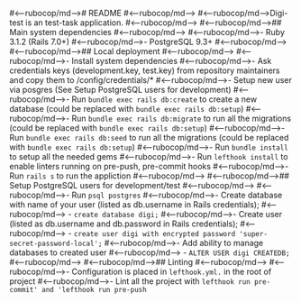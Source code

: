 #<--rubocop/md--># README
#<--rubocop/md-->
#<--rubocop/md-->Digi-test is an test-task application.
#<--rubocop/md-->
#<--rubocop/md-->## Main system dependencies
#<--rubocop/md-->
#<--rubocop/md-->- Ruby 3.1.2 (Rails 7.0+)
#<--rubocop/md-->- PostgreSQL 9.3+
#<--rubocop/md-->
#<--rubocop/md-->## Local deployment
#<--rubocop/md-->
#<--rubocop/md-->- Install system dependencies
#<--rubocop/md-->- Ask credentials keys (development.key, test.key) from repository maintainers and copy them to /config/credentials/*
#<--rubocop/md-->- Setup new user via posgres (See Setup PostgreSQL users for development)
#<--rubocop/md-->- Run `bundle exec rails db:create` to create a new database (could be replaced with `bundle exec rails db:setup`)
#<--rubocop/md-->- Run `bundle exec rails db:migrate` to run all the migrations (could be replaced with `bundle exec rails db:setup`)
#<--rubocop/md-->- Run `bundle exec rails db:seed` to run all the migrations (could be replaced with `bundle exec rails db:setup`)
#<--rubocop/md-->- Run `bundle install` to setup all the needed gems
#<--rubocop/md-->- Run `lefthook install` to enable linters running on pre-push, pre-commit hooks
#<--rubocop/md-->- Run `rails s` to run the appliction
#<--rubocop/md-->
#<--rubocop/md-->## Setup PostgreSQL users for development/test
#<--rubocop/md-->
#<--rubocop/md-->- Run `psql postgres`
#<--rubocop/md-->- Create database with name of your user (listed as db.username in Rails credentials);
#<--rubocop/md-->    - `create database digi;`
#<--rubocop/md-->- Create user (listed as db.username and db.password in Rails credentials);
#<--rubocop/md-->    - `create user digi with encrypted password 'super-secret-password-local';`
#<--rubocop/md-->- Add ability to manage databases to created user
#<--rubocop/md-->    - `ALTER USER digi CREATEDB;`
#<--rubocop/md-->
#<--rubocop/md-->## Linting
#<--rubocop/md-->
#<--rubocop/md-->- Configuration is placed in `lefthook.yml.` in the root of project
#<--rubocop/md-->- Lint all the project with `lefthook run pre-commit' and 'lefthook run pre-push`
